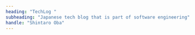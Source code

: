 ```yaml
---
heading: "TechLog "
subheading: "Japanese tech blog that is part of software engineering"
handle: "Shintaro Oba"
---
```

